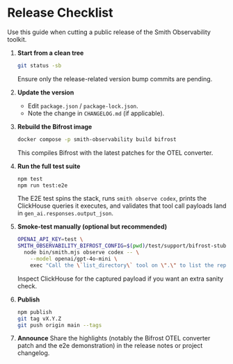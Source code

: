 # Release Checklist

Use this guide when cutting a public release of the Smith Observability toolkit.

1. **Start from a clean tree**
   ```bash
   git status -sb
   ```
   Ensure only the release-related version bump commits are pending.

2. **Update the version**
   - Edit `package.json` / `package-lock.json`.
   - Note the change in `CHANGELOG.md` (if applicable).

3. **Rebuild the Bifrost image**
   ```bash
   docker compose -p smith-observability build bifrost
   ```
   This compiles Bifrost with the latest patches for the OTEL converter.

4. **Run the full test suite**
   ```bash
   npm test
   npm run test:e2e
   ```
   The E2E test spins the stack, runs `smith observe codex`, prints the ClickHouse queries it executes, and validates that tool call payloads land in `gen_ai.responses.output_json`.

5. **Smoke-test manually (optional but recommended)**
   ```bash
   OPENAI_API_KEY=test \
   SMITH_OBSERVABILITY_BIFROST_CONFIG=$(pwd)/test/support/bifrost-stub.config.json \
     node bin/smith.mjs observe codex -- \
       --model openai/gpt-4o-mini \
       exec "Call the \`list_directory\` tool on \".\" to list the repository root, then summarize what you found."
   ```
   Inspect ClickHouse for the captured payload if you want an extra sanity check.

6. **Publish**
   ```bash
   npm publish
   git tag vX.Y.Z
   git push origin main --tags
   ```

7. **Announce**
   Share the highlights (notably the Bifrost OTEL converter patch and the e2e demonstration) in the release notes or project changelog.
